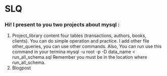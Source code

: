 # SLQ

### Hi! I present to you two projects about mysql :

1. Project_library content four tables  (transactions, authors, books, clients). You can do simple operation and practice. I add other file other_queries, you can use other commands.
 Also, You can run use this command in your termina
 mysql -u root -p -D data_name < run_all_schema.sql 
  Remember  you must be in the location where run_all_schema.
2. Blogpost 
